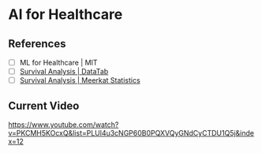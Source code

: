 # AI for Healthcare



## References

- [ ] ML for Healthcare | MIT
- [ ] [Survival Analysis | DataTab](https://www.youtube.com/watch?v=Wo9RNcHM_bs)
- [ ] [Survival Analysis | Meerkat Statistics](https://www.youtube.com/playlist?list=PLJ71tqAZr194tBivW9FqYNtZ-sopWfxwK)

## Current Video

https://www.youtube.com/watch?v=PKCMH5KOcxQ&list=PLUl4u3cNGP60B0PQXVQyGNdCyCTDU1Q5j&index=12
